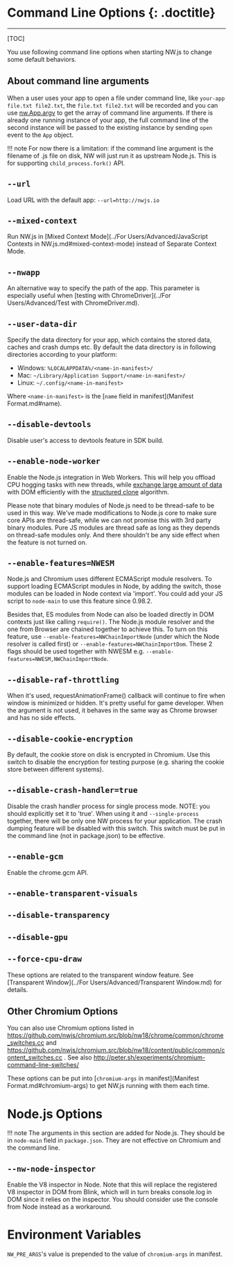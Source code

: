 # Command Line Options {: .doctitle}
---

[TOC]

You use following command line options when starting NW.js to change some default behaviors.

## About command line arguments

When a user uses your app to open a file under command line, like `your-app file.txt file2.txt`, the `file.txt file2.txt` will be recorded and you can use [nw.App.argv](App.md) to get the array of command line arguments.  If there is already one running instance of your app, the full command line of the second instance will be passed to the existing instance by sending `open` event to the `App` object.

!!! note
    For now there is a limitation: if the command line argument is the filename of .js file on disk, NW will just run it as upstream Node.js. This is for supporting `child_process.fork()` API.

## `--url`

Load URL with the default app: `--url=http://nwjs.io`

## `--mixed-context`

Run NW.js in [Mixed Context Mode](../For Users/Advanced/JavaScript Contexts in NW.js.md#mixed-context-mode) instead of Separate Context Mode.

## `--nwapp`

An alternative way to specify the path of the app. This parameter is especially useful when [testing with ChromeDriver](../For Users/Advanced/Test with ChromeDriver.md).

## `--user-data-dir`

Specify the data directory for your app, which contains the stored data, caches and crash dumps etc. By default the data directory is in following directories according to your platform:

* Windows: `%LOCALAPPDATA%/<name-in-manifest>/`
* Mac: `~/Library/Application Support/<name-in-manifest>/`
* Linux: `~/.config/<name-in-manifest>`

Where `<name-in-manifest>` is the [`name` field in manifest](Manifest Format.md#name).

## `--disable-devtools`

Disable user's access to devtools feature in SDK build.

## `--enable-node-worker`

Enable the Node.js integration in Web Workers. This will help you offload CPU hogging tasks with new threads, while [exchange large amount of data](https://developer.mozilla.org/en-US/docs/Web/API/Worker/postMessage) with DOM efficiently with the [structured clone](https://developer.mozilla.org/en-US/docs/Web/API/Web_Workers_API/Structured_clone_algorithm) algorithm.

Please note that binary modules of Node.js need to be thread-safe to be used in this way. We've made modifications to Node.js core to make sure core APIs are thread-safe, while we can not promise this with 3rd party binary modules. Pure JS modules are thread safe as long as they depends on thread-safe modules only. And there shouldn't be any side effect when the feature is not turned on.

## `--enable-features=NWESM`

Node.js and Chromium uses different ECMAScript module resolvers. To support loading ECMAScript modules in Node, by adding the switch, those modules can be loaded in Node context via 'import'. You could add your JS script to `node-main` to use this feature since 0.98.2.

Besides that, ES modules from Node can also be loaded directly in DOM contexts just like calling `require()`. The Node.js module resolver and the one from Browser are chained together to achieve this. To turn on this feature, use `--enable-features=NWChainImportNode` (under which the Node resolver is called first) or `--enable-features=NWChainImportDom`. These 2 flags should be used together with NWESM e.g. `--enable-features=NWESM,NWChainImportNode`. 

## `--disable-raf-throttling`

When it's used, requestAnimationFrame() callback will continue to fire when window is minimized or hidden. It's pretty useful for game developer. When the argument is not used, it behaves in the same way as Chrome browser and has no side effects.

## `--disable-cookie-encryption`

By default, the cookie store on disk is encrypted in Chromium. Use this switch to disable the encryption for testing purpose (e.g. sharing the cookie store between different systems).

## `--disable-crash-handler=true`

Disable the crash handler process for single process mode. NOTE: you should explicitly set it to 'true'. When using it and `--single-process` together, there will be only one NW process for your application. The crash dumping feature will be disabled with this switch. This switch must be put in the command line (not in package.json) to be effective.

## `--enable-gcm`

Enable the chrome.gcm API.

## `--enable-transparent-visuals`
## `--disable-transparency`
## `--disable-gpu`
## `--force-cpu-draw`

These options are related to the transparent window feature. See [Transparent Window](../For Users/Advanced/Transparent Window.md) for details.

## Other Chromium Options

You can also use Chromium options listed in https://github.com/nwjs/chromium.src/blob/nw18/chrome/common/chrome_switches.cc and https://github.com/nwjs/chromium.src/blob/nw18/content/public/common/content_switches.cc . See also http://peter.sh/experiments/chromium-command-line-switches/

These options can be put into [`chromium-args` in manifest](Manifest Format.md#chromium-args) to get NW.js running with them each time.

# Node.js Options

!!! note
    The arguments in this section are added for Node.js. They should be in `node-main` field in `package.json`. They are not effective on Chromium and the command line.

## `--nw-node-inspector`

Enable the V8 inspector in Node. Note that this will replace the registered V8 inspector in DOM from Blink, which will in turn breaks console.log in DOM since it relies on the inspector. You should consider use the console from Node instead as a workaround.

# Environment Variables

`NW_PRE_ARGS`'s value is prepended to the value of `chromium-args` in manifest.